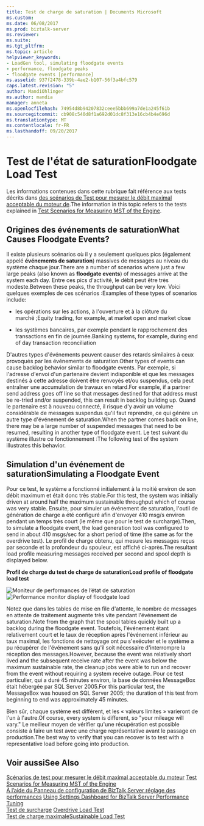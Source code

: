 ```yaml
---
title: Test de charge de saturation | Documents Microsoft
ms.custom: 
ms.date: 06/08/2017
ms.prod: biztalk-server
ms.reviewer: 
ms.suite: 
ms.tgt_pltfrm: 
ms.topic: article
helpviewer_keywords:
- LoadGen tool, simulating floodgate events
- performance, floodgate peaks
- floodgate events [performance]
ms.assetid: 937f2478-339b-4ae2-b107-56f3a4bfc579
caps.latest.revision: "5"
author: MandiOhlinger
ms.author: mandia
manager: anneta
ms.openlocfilehash: 74954d8b94207832ceee5bbb699a7de1a245f61b
ms.sourcegitcommit: cb908c540d8f1a692d01dc8f313e16cb4b4e696d
ms.translationtype: MT
ms.contentlocale: fr-FR
ms.lasthandoff: 09/20/2017
---
```

# <a name="floodgate-load-test"></a><span data-ttu-id="57d40-102">Test de l'état de saturation</span><span class="sxs-lookup"><span data-stu-id="57d40-102">Floodgate Load Test</span></span>
<span data-ttu-id="57d40-103">Les informations contenues dans cette rubrique fait référence aux tests décrits dans [des scénarios de Test pour mesurer le débit maximal acceptable du moteur de](../core/test-scenarios-for-measuring-mst-of-the-engine.md).</span><span class="sxs-lookup"><span data-stu-id="57d40-103">The information in this topic refers to the tests explained in [Test Scenarios for Measuring MST of the Engine](../core/test-scenarios-for-measuring-mst-of-the-engine.md).</span></span>  
  
## <a name="what-causes-floodgate-events"></a><span data-ttu-id="57d40-104">Origines des événements de saturation</span><span class="sxs-lookup"><span data-stu-id="57d40-104">What Causes Floodgate Events?</span></span>  
 <span data-ttu-id="57d40-105">Il existe plusieurs scénarios où il y a seulement quelques pics (également appelé **événements de saturation**) massives de messages au niveau du système chaque jour.</span><span class="sxs-lookup"><span data-stu-id="57d40-105">There are a number of scenarios where just a few large peaks (also known as **floodgate events**) of messages arrive at the system each day.</span></span> <span data-ttu-id="57d40-106">Entre ces pics d'activité, le débit peut être très modeste.</span><span class="sxs-lookup"><span data-stu-id="57d40-106">Between these peaks, the throughput can be very low.</span></span> <span data-ttu-id="57d40-107">Voici quelques exemples de ces scénarios :</span><span class="sxs-lookup"><span data-stu-id="57d40-107">Examples of these types of scenarios include:</span></span>  
  
-   <span data-ttu-id="57d40-108">les opérations sur les actions, à l'ouverture et à la clôture du marché ;</span><span class="sxs-lookup"><span data-stu-id="57d40-108">Equity trading, for example, at market open and market close</span></span>  
  
-   <span data-ttu-id="57d40-109">les systèmes bancaires, par exemple pendant le rapprochement des transactions en fin de journée.</span><span class="sxs-lookup"><span data-stu-id="57d40-109">Banking systems, for example, during end of day transaction reconciliation</span></span>  
  
 <span data-ttu-id="57d40-110">D'autres types d'événements peuvent causer des retards similaires à ceux provoqués par les événements de saturation.</span><span class="sxs-lookup"><span data-stu-id="57d40-110">Other types of events can cause backlog behavior similar to floodgate events.</span></span> <span data-ttu-id="57d40-111">Par exemple, si l'adresse d'envoi d'un partenaire devient indisponible et que les messages destinés à cette adresse doivent être renvoyés et/ou suspendus, cela peut entraîner une accumulation de travaux en retard.</span><span class="sxs-lookup"><span data-stu-id="57d40-111">For example, if a partner send address goes off line so that messages destined for that address must be re-tried and/or suspended, this can result in backlog building up.</span></span> <span data-ttu-id="57d40-112">Quand le partenaire est à nouveau connecté, il risque d'y avoir un volume considérable de messages suspendus qu'il faut reprendre, ce qui génère un autre type d'événement de saturation.</span><span class="sxs-lookup"><span data-stu-id="57d40-112">When the partner comes back on line, there may be a large number of suspended messages that need to be resumed, resulting in another type of floodgate event.</span></span> <span data-ttu-id="57d40-113">Le test suivant du système illustre ce fonctionnement :</span><span class="sxs-lookup"><span data-stu-id="57d40-113">The following test of the system illustrates this behavior.</span></span>  
  
## <a name="simulating-a-floodgate-event"></a><span data-ttu-id="57d40-114">Simulation d'un événement de saturation</span><span class="sxs-lookup"><span data-stu-id="57d40-114">Simulating a Floodgate Event</span></span>  
 <span data-ttu-id="57d40-115">Pour ce test, le système a fonctionné initialement à la moitié environ de son débit maximum et était donc très stable.</span><span class="sxs-lookup"><span data-stu-id="57d40-115">For this test, the system was initially driven at around half the maximum sustainable throughput which of course was very stable.</span></span> <span data-ttu-id="57d40-116">Ensuite, pour simuler un événement de saturation, l'outil de génération de charge a été configuré afin d'envoyer 410 msg/s environ pendant un temps très court (le même que pour le test de surcharge).</span><span class="sxs-lookup"><span data-stu-id="57d40-116">Then, to simulate a floodgate event, the load generation tool was configured to send in about 410 msgs/sec for a short period of time (the same as for the overdrive test).</span></span> <span data-ttu-id="57d40-117">Le profil de charge obtenu, qui mesure les messages reçus par seconde et la profondeur du spouleur, est affiché ci-après.</span><span class="sxs-lookup"><span data-stu-id="57d40-117">The resultant load profile measuring messages received per second and spool depth is displayed below.</span></span>  
  
 <span data-ttu-id="57d40-118">**Profil de charge du test de charge de saturation**</span><span class="sxs-lookup"><span data-stu-id="57d40-118">**Load profile of floodgate load test**</span></span>  
  
 <span data-ttu-id="57d40-119">![Moniteur de performances de l’état de saturation](../core/media/bts06-floodgate-load.gif "BTS06_Floodgate_Load")</span><span class="sxs-lookup"><span data-stu-id="57d40-119">![Performance monitor display of floodgate load](../core/media/bts06-floodgate-load.gif "BTS06_Floodgate_Load")</span></span>  
  
 <span data-ttu-id="57d40-120">Notez que dans les tables de mise en file d'attente, le nombre de messages en attente de traitement augmente très vite pendant l'événement de saturation.</span><span class="sxs-lookup"><span data-stu-id="57d40-120">Note from the graph that the spool tables quickly built up a backlog during the floodgate event.</span></span> <span data-ttu-id="57d40-121">Toutefois, l'événement étant relativement court et le taux de réception après l'événement inférieur au taux maximal, les fonctions de nettoyage ont pu s'exécuter et le système a pu récupérer de l'événement sans qu'il soit nécessaire d'interrompre la réception des messages.</span><span class="sxs-lookup"><span data-stu-id="57d40-121">However, because the event was relatively short lived and the subsequent receive rate after the event was below the maximum sustainable rate, the cleanup jobs were able to run and recover from the event without requiring a system receive outage.</span></span> <span data-ttu-id="57d40-122">Pour ce test particulier, qui a duré 45 minutes environ, la base de données MessageBox était hébergée par SQL Server 2005.</span><span class="sxs-lookup"><span data-stu-id="57d40-122">For this particular test, the MessageBox was housed on SQL Server 2005; the duration of this test from beginning to end was approximately 45 minutes.</span></span>  
  
 <span data-ttu-id="57d40-123">Bien sûr, chaque système est différent, et les « valeurs limites » varieront de l'un à l'autre.</span><span class="sxs-lookup"><span data-stu-id="57d40-123">Of course, every system is different, so "your mileage will vary."</span></span> <span data-ttu-id="57d40-124">Le meilleur moyen de vérifier qu'une récupération est possible consiste à faire un test avec une charge représentative avant le passage en production.</span><span class="sxs-lookup"><span data-stu-id="57d40-124">The best way to verify that you can recover is to test with a representative load before going into production.</span></span>  
  
## <a name="see-also"></a><span data-ttu-id="57d40-125">Voir aussi</span><span class="sxs-lookup"><span data-stu-id="57d40-125">See Also</span></span>  
 <span data-ttu-id="57d40-126">[Scénarios de test pour mesurer le débit maximal acceptable du moteur](../core/test-scenarios-for-measuring-mst-of-the-engine.md) </span><span class="sxs-lookup"><span data-stu-id="57d40-126">[Test Scenarios for Measuring MST of the Engine](../core/test-scenarios-for-measuring-mst-of-the-engine.md) </span></span>  
 <span data-ttu-id="57d40-127">[À l’aide du Panneau de configuration de BizTalk Server réglage des performances](../core/using-settings-dashboard-for-biztalk-server-performance-tuning.md) </span><span class="sxs-lookup"><span data-stu-id="57d40-127">[Using Settings Dashboard for BizTalk Server Performance Tuning](../core/using-settings-dashboard-for-biztalk-server-performance-tuning.md) </span></span>  
 <span data-ttu-id="57d40-128">[Test de surcharge](../core/overdrive-load-test.md) </span><span class="sxs-lookup"><span data-stu-id="57d40-128">[Overdrive Load Test](../core/overdrive-load-test.md) </span></span>  
 [<span data-ttu-id="57d40-129">Test de charge maximale</span><span class="sxs-lookup"><span data-stu-id="57d40-129">Sustainable Load Test</span></span>](../core/sustainable-load-test.md)